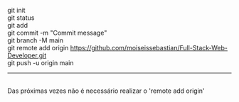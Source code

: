 git init
<br>git status
<br>git add
<br>git commit -m "Commit message"
<br>git branch -M main
<br>git remote add origin https://github.com/moiseissebastian/Full-Stack-Web-Developer.git
<br>git push -u origin main
<hr>
<br>Das próximas vezes não é necessário realizar o 'remote add origin'
